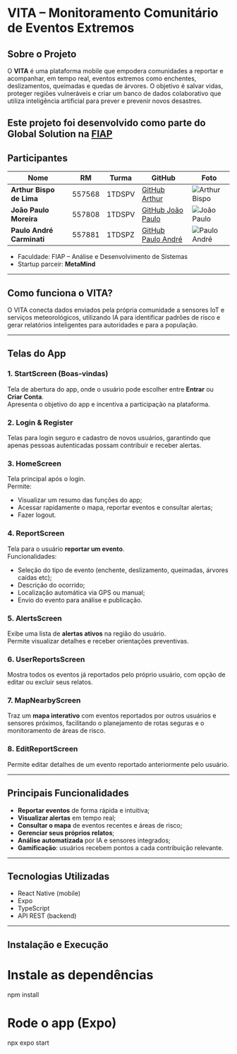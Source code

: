 # VITA – Monitoramento Comunitário de Eventos Extremos


## Sobre o Projeto

O **VITA** é uma plataforma mobile que empodera comunidades a reportar e acompanhar, em tempo real, eventos extremos como enchentes, deslizamentos, queimadas e quedas de árvores. O objetivo é salvar vidas, proteger regiões vulneráveis e criar um banco de dados colaborativo que utiliza inteligência artificial para prever e prevenir novos desastres.  

Este projeto foi desenvolvido como parte do **Global Solution** na [FIAP](https://www.fiap.com.br/)
---

## Participantes

| Nome                        | RM      | Turma   | GitHub                                          | Foto                                          |
|-----------------------------|---------|---------|-------------------------------------------------|-----------------------------------------------|
| **Arthur Bispo de Lima**     | 557568  | 1TDSPV  | [GitHub Arthur](https://github.com/ArthurBispo00?tab=repositories) | ![Arthur Bispo](https://drive.google.com/uc?export=view&id=1qkq69PTvJU6VSS_cWNDiyknRQSCBUakg) |
| **João Paulo Moreira**       | 557808  | 1TDSPV  | [GitHub João Paulo](https://github.com/joao1015?tab=repositories) | ![João Paulo](https://drive.google.com/uc?export=view&id=1wxoVt-5v4ifCAGZHkINnNNZuMXSqowpz) |
| **Paulo André Carminati**    | 557881  | 1TDSPZ  | [GitHub Paulo André](https://github.com/carmipa) | ![Paulo André](https://drive.google.com/uc?export=view&id=19bA5l9huX-K2Kkr7uHWHl4tjGjR6ssSZ) |
- Faculdade: FIAP – Análise e Desenvolvimento de Sistemas
- Startup parceir: **MetaMind**

---

## Como funciona o VITA?

O VITA conecta dados enviados pela própria comunidade a sensores IoT e serviços meteorológicos, utilizando IA para identificar padrões de risco e gerar relatórios inteligentes para autoridades e para a população.

---

## Telas do App

### 1. **StartScreen (Boas-vindas)**
Tela de abertura do app, onde o usuário pode escolher entre **Entrar** ou **Criar Conta**.  
Apresenta o objetivo do app e incentiva a participação na plataforma.

### 2. **Login & Register**
Telas para login seguro e cadastro de novos usuários, garantindo que apenas pessoas autenticadas possam contribuir e receber alertas.

### 3. **HomeScreen**
Tela principal após o login.  
Permite:
- Visualizar um resumo das funções do app;
- Acessar rapidamente o mapa, reportar eventos e consultar alertas;
- Fazer logout.

### 4. **ReportScreen**
Tela para o usuário **reportar um evento**.  
Funcionalidades:
- Seleção do tipo de evento (enchente, deslizamento, queimadas, árvores caídas etc);
- Descrição do ocorrido;
- Localização automática via GPS ou manual;
- Envio do evento para análise e publicação.

### 5. **AlertsScreen**
Exibe uma lista de **alertas ativos** na região do usuário.  
Permite visualizar detalhes e receber orientações preventivas.

### 6. **UserReportsScreen**
Mostra todos os eventos já reportados pelo próprio usuário, com opção de editar ou excluir seus relatos.

### 7. **MapNearbyScreen**
Traz um **mapa interativo** com eventos reportados por outros usuários e sensores próximos, facilitando o planejamento de rotas seguras e o monitoramento de áreas de risco.

### 8. **EditReportScreen**
Permite editar detalhes de um evento reportado anteriormente pelo usuário.

---

## Principais Funcionalidades

- **Reportar eventos** de forma rápida e intuitiva;
- **Visualizar alertas** em tempo real;
- **Consultar o mapa** de eventos recentes e áreas de risco;
- **Gerenciar seus próprios relatos**;
- **Análise automatizada** por IA e sensores integrados;
- **Gamificação**: usuários recebem pontos a cada contribuição relevante.

---

## Tecnologias Utilizadas

- React Native (mobile)
- Expo
- TypeScript
- API REST (backend)


---

## Instalação e Execução



# Instale as dependências
npm install

# Rode o app (Expo)
npx expo start
